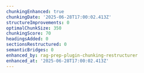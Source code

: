 ```yaml
---
chunkingEnhanced: true
chunkingDate: '2025-06-28T17:00:02.413Z'
structureImprovements: 0
optimalChunkSize: 350
chunkingScore: 70
headingsAdded: 0
sectionsRestructured: 0
semanticBridges: 0
enhanced_by: rag-prep-plugin-chunking-restructurer
enhanced_at: '2025-06-28T17:00:02.413Z'
---
```


